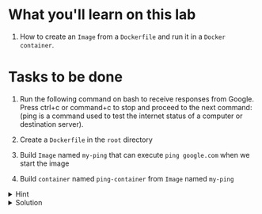 # What you'll learn on this lab

1. How to create an `Image` from a `Dockerfile` and run it in a `Docker container`.


# Tasks to be done

1. Run the following command on bash to receive responses from Google. Press ctrl+c or command+c to stop and proceed to the next command:
(ping is a command used to test the internet status of a computer or destination server).


2. Create a `Dockerfile` in the `root` directory 

3. Build `Image` named `my-ping` that can execute `ping google.com` when we start the image
4. Build `container` named `ping-container` from `Image` named `my-ping`

<details>
<summary>Hint</summary>

All neccessary command in this lab

1. `touch (filename)` - Use to create a file

2. `nano (filename)` - Use to edit a file
3. `docker build -t (image name) .` - Use to build a docker image
4. `docker image ls` - Use to call all the image that exist on machine
5. `docker run --name (container name) (image name)` - Use to create a container from image


All neccessary Dockerfile syntax
1. `FROM (docker image name):(tag)` -  Specifies the starting point image for your Docker image
2. `CMD ["(command line)"]` - Defines the default command to run when the container starts

</details>


<details>
<summary>Solution</summary>


1. `touch Dockerfile`

2. `nano Dockerfile`
3. Call a Bash from Dockerhub and execute ping google.com

```plain
FROM bash
CMD ["ping", "google.com"]
```

To exit the nano editor on Windows:

    1. ctrl+x

    2. ctrl+y to save

    3. press enter

Build DockerImage by running this following command 

```plain
docker build -t my-ping .

docker image ls
```{{exec}}

Build container from DockerImage by running this following command
```plain
docker run --name ping-container my-ping
```{{exec}}

</details>
